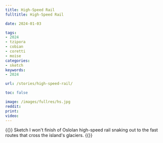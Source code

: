 ```yaml
---
title: High-Speed Rail
fulltitle: High-Speed Rail

date: 2024-01-03

tags:
- 2024
- tzipora
- cobian
- coretti
- moise
categories:
- sketch
keywords:
- 2024

url: /stories/high-speed-rail/

toc: false

image: /images/fullres/hs.jpg
reddit:
print:
video:
---
```

{{<hint caption>}}
Sketch I won't finish of Oslolan high-speed rail snaking out to the fast routes that cross the island's glaciers.
{{</hint>}}